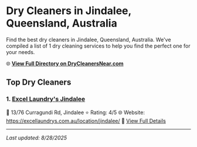 # Dry Cleaners in Jindalee, Queensland, Australia

Find the best dry cleaners in Jindalee, Queensland, Australia. We've compiled a list of 1 dry cleaning services to help you find the perfect one for your needs.

🌐 **[View Full Directory on DryCleanersNear.com](https://drycleanersnear.com/city/Australia/Queensland/Jindalee)**

## Top Dry Cleaners

### 1. [Excel Laundry's Jindalee](https://drycleanersnear.com/dryCleaner/68aa734839cc7c08990059cf/excel-laundry-s-jindalee)
📍 13/76 Curragundi Rd, Jindalee
⭐ Rating: 4/5
🌐 Website: https://excellaundrys.com.au/location/jindalee/
🔗 [View Full Details](https://drycleanersnear.com/dryCleaner/68aa734839cc7c08990059cf/excel-laundry-s-jindalee)


---

*Last updated: 8/28/2025*

